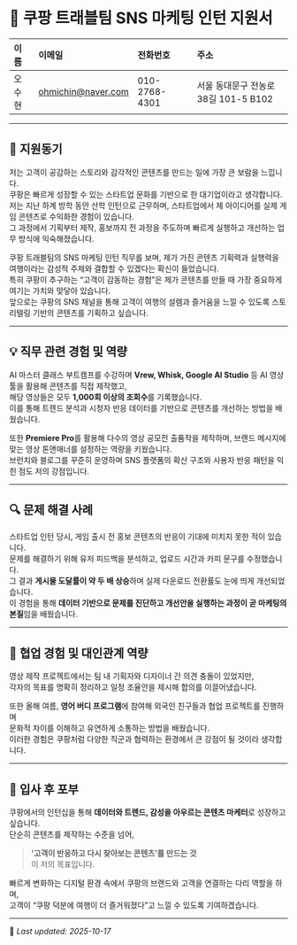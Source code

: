# 🧭 쿠팡 트래블팀 SNS 마케팅 인턴 지원서

**이름** | **이메일** | **전화번호** | **주소**  
:--|:--|:--|:--  
오수현 | [ohmichin@naver.com](mailto:ohmichin@naver.com) | 010-2768-4301 | 서울 동대문구 전농로 38길 101-5 B102  

---

## 🎯 지원동기
저는 고객이 공감하는 스토리와 감각적인 콘텐츠를 만드는 일에 가장 큰 보람을 느낍니다.  
쿠팡은 빠르게 성장할 수 있는 스타트업 문화를 기반으로 한 대기업이라고 생각합니다.  
저는 지난 하계 방학 동안 산학 인턴으로 근무하며, 스타트업에서 제 아이디어를 실제 게임 콘텐츠로 수익화한 경험이 있습니다.  
그 과정에서 기획부터 제작, 홍보까지 전 과정을 주도하며 빠르게 실행하고 개선하는 업무 방식에 익숙해졌습니다.  

쿠팡 트래블팀의 SNS 마케팅 인턴 직무를 보며, 제가 가진 콘텐츠 기획력과 실행력을 여행이라는 감성적 주제와 결합할 수 있겠다는 확신이 들었습니다.  
특히 쿠팡이 추구하는 “고객이 감동하는 경험”은 제가 콘텐츠를 만들 때 가장 중요하게 여기는 가치와 맞닿아 있습니다.  
앞으로는 쿠팡의 SNS 채널을 통해 고객이 여행의 설렘과 즐거움을 느낄 수 있도록 스토리텔링 기반의 콘텐츠를 기획하고 싶습니다.  

---

## 💡 직무 관련 경험 및 역량
AI 마스터 클래스 부트캠프를 수강하며 **Vrew, Whisk, Google AI Studio** 등 AI 영상 툴을 활용해 콘텐츠를 직접 제작했고,  
해당 영상들은 모두 **1,000회 이상의 조회수**를 기록했습니다.  
이를 통해 트렌드 분석과 시청자 반응 데이터를 기반으로 콘텐츠를 개선하는 방법을 배웠습니다.  

또한 **Premiere Pro**를 활용해 다수의 영상 공모전 출품작을 제작하며, 브랜드 메시지에 맞는 영상 톤앤매너를 설정하는 역량을 키웠습니다.  
브런치와 블로그를 꾸준히 운영하며 SNS 플랫폼의 확산 구조와 사용자 반응 패턴을 익힌 점도 저의 강점입니다.  

---

## 🔍 문제 해결 사례
스타트업 인턴 당시, 게임 출시 전 홍보 콘텐츠의 반응이 기대에 미치지 못한 적이 있습니다.  
문제를 해결하기 위해 유저 피드백을 분석하고, 업로드 시간과 카피 문구를 수정했습니다.  
그 결과 **게시물 도달률이 약 두 배 상승**하며 실제 다운로드 전환률도 눈에 띄게 개선되었습니다.  
이 경험을 통해 **데이터 기반으로 문제를 진단하고 개선안을 실행하는 과정이 곧 마케팅의 본질**임을 배웠습니다.  

---

## 🤝 협업 경험 및 대인관계 역량
영상 제작 프로젝트에서는 팀 내 기획자와 디자이너 간 의견 충돌이 있었지만,  
각자의 목표를 명확히 정리하고 일정 조율안을 제시해 합의를 이끌어냈습니다.  

또한 올해 여름, **영어 버디 프로그램**에 참여해 외국인 친구들과 협업 프로젝트를 진행하며  
문화적 차이를 이해하고 유연하게 소통하는 방법을 배웠습니다.  
이러한 경험은 쿠팡처럼 다양한 직군과 협력하는 환경에서 큰 강점이 될 것이라 생각합니다.  

---

## 🚀 입사 후 포부
쿠팡에서의 인턴십을 통해 **데이터와 트렌드, 감성을 아우르는 콘텐츠 마케터**로 성장하고 싶습니다.  
단순히 콘텐츠를 제작하는 수준을 넘어,  
> **‘고객이 반응하고 다시 찾아보는 콘텐츠’를 만드는 것**  
이 저의 목표입니다.  

빠르게 변화하는 디지털 환경 속에서 쿠팡의 브랜드와 고객을 연결하는 다리 역할을 하며,  
고객이 “쿠팡 덕분에 여행이 더 즐거워졌다”고 느낄 수 있도록 기여하겠습니다.  

---

📌 _Last updated: 2025-10-17_  
